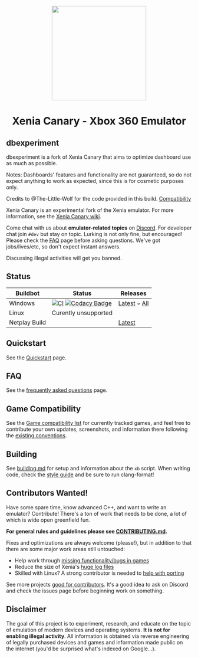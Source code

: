 <p align="center">
    <a href="https://github.com/xenia-canary/xenia-canary/tree/canary_experimental/assets/icon">
        <img height="256px" src="https://raw.githubusercontent.com/xenia-canary/xenia/master/assets/icon/256.png" />
    </a>
</p>

<h1 align="center">Xenia Canary - Xbox 360 Emulator</h1>

## dbexperiment

dbexperiment is a fork of Xenia Canary that aims to optimize dashboard use as much as possible.

Notes:
Dashboards' features and functionality are not guaranteed, so do not expect anything to work as expected, since this is for cosmetic purposes only.

Credits to @The-Little-Wolf for the code provided in this build.
[Compatibility](https://docs.google.com/spreadsheets/d/1R4DbWGdugFojU-aP-nKfDTd6XgdvjQh16cNyJ-0UeEA/)


Xenia Canary is an experimental fork of the Xenia emulator. For more information, see the
[Xenia Canary wiki](https://github.com/xenia-canary/xenia-canary/wiki).

Come chat with us about **emulator-related topics** on [Discord](https://discord.gg/Q9mxZf9).
For developer chat join `#dev` but stay on topic. Lurking is not only fine, but encouraged!
Please check the [FAQ](https://github.com/xenia-canary/xenia-canary/wiki/FAQ) page before asking questions.
We've got jobs/lives/etc, so don't expect instant answers.

Discussing illegal activities will get you banned.

## Status

Buildbot | Status | Releases
-------- | ------ | --------
Windows | [![CI](https://github.com/xenia-canary/xenia-canary/actions/workflows/Windows_build.yml/badge.svg?branch=canary_experimental)](https://github.com/xenia-canary/xenia-canary/actions/workflows/Windows_build.yml) [![Codacy Badge](https://app.codacy.com/project/badge/Grade/cd506034fd8148309a45034925648499)](https://app.codacy.com/gh/xenia-canary/xenia-canary/dashboard?utm_source=gh&utm_medium=referral&utm_content=&utm_campaign=Badge_grade) | [Latest](https://github.com/xenia-canary/xenia-canary/releases/latest) ◦ [All](https://github.com/xenia-canary/xenia-canary/releases)
Linux | Curently unsupported
Netplay Build | | [Latest](https://github.com/AdrianCassar/xenia-canary/releases/latest)

## Quickstart

See the [Quickstart](https://github.com/xenia-canary/xenia-canary/wiki/Quickstart) page.

## FAQ

See the [frequently asked questions](https://github.com/xenia-canary/xenia-canary/wiki/FAQ) page.

## Game Compatibility

See the [Game compatibility list](https://github.com/xenia-canary/game-compatibility/issues)
for currently tracked games, and feel free to contribute your own updates,
screenshots, and information there following the [existing conventions](https://github.com/xenia-canary/game-compatibility/blob/master/README.md).

## Building

See [building.md](docs/building.md) for setup and information about the
`xb` script. When writing code, check the [style guide](docs/style_guide.md)
and be sure to run clang-format!

## Contributors Wanted!

Have some spare time, know advanced C++, and want to write an emulator?
Contribute! There's a ton of work that needs to be done, a lot of which
is wide open greenfield fun.

**For general rules and guidelines please see [CONTRIBUTING.md](.github/CONTRIBUTING.md).**

Fixes and optimizations are always welcome (please!), but in addition to
that there are some major work areas still untouched:

* Help work through [missing functionality/bugs in games](https://github.com/xenia-canary/xenia-canary/labels/compat)
* Reduce the size of Xenia's [huge log files](https://github.com/xenia-canary/xenia-canary/issues/1526)
* Skilled with Linux? A strong contributor is needed to [help with porting](https://github.com/xenia-canary/xenia-canary/labels/platform-linux)

See more projects [good for contributors](https://github.com/xenia-canary/xenia-canary/labels/good%20first%20issue). It's a good idea to ask on Discord and check the issues page before beginning work on
something.

## Disclaimer

The goal of this project is to experiment, research, and educate on the topic
of emulation of modern devices and operating systems. **It is not for enabling
illegal activity**. All information is obtained via reverse engineering of
legally purchased devices and games and information made public on the internet
(you'd be surprised what's indexed on Google...).
